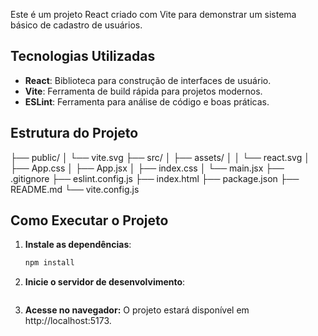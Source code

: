 Este é um projeto React criado com Vite para demonstrar um sistema básico de cadastro de usuários.

## Tecnologias Utilizadas

- **React**: Biblioteca para construção de interfaces de usuário.
- **Vite**: Ferramenta de build rápida para projetos modernos.
- **ESLint**: Ferramenta para análise de código e boas práticas.

## Estrutura do Projeto

├── public/ │ └── vite.svg ├── src/ │ ├── assets/ │ │ └── react.svg │ ├── App.css │ ├── App.jsx │ ├── index.css │ └── main.jsx ├── .gitignore ├── eslint.config.js ├── index.html ├── package.json ├── README.md └── vite.config.js

## Como Executar o Projeto

1. **Instale as dependências**:
   ```bash
   npm install
2. **Inicie o servidor de desenvolvimento**:
   ```bash npm run dev
3. **Acesse no navegador:** O projeto estará disponível em http://localhost:5173.
   
